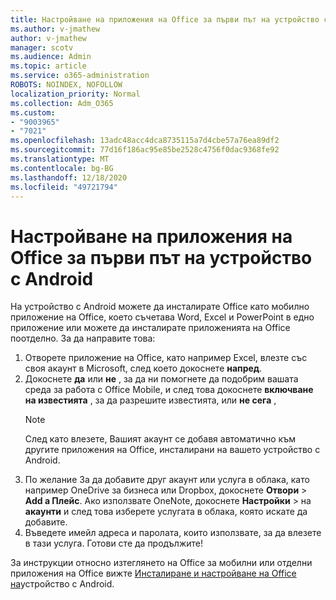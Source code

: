 ```yaml
---
title: Настройване на приложения на Office за първи път на устройство с Android
ms.author: v-jmathew
author: v-jmathew
manager: scotv
ms.audience: Admin
ms.topic: article
ms.service: o365-administration
ROBOTS: NOINDEX, NOFOLLOW
localization_priority: Normal
ms.collection: Adm_O365
ms.custom:
- "9003965"
- "7021"
ms.openlocfilehash: 13adc48acc4dca8735115a7d4cbe57a76ea89df2
ms.sourcegitcommit: 77d16f186ac95e85be2528c4756f0dac9368fe92
ms.translationtype: MT
ms.contentlocale: bg-BG
ms.lasthandoff: 12/18/2020
ms.locfileid: "49721794"
---
```

# <a name="set-up-office-apps-for-the-first-time-on-an-android-device"></a>Настройване на приложения на Office за първи път на устройство с Android

На устройство с Android можете да инсталирате Office като мобилно приложение на Office, което съчетава Word, Excel и PowerPoint в едно приложение или можете да инсталирате приложенията на Office поотделно. За да направите това:

1. Отворете приложение на Office, като например Excel, влезте със своя акаунт в Microsoft, след което докоснете **напред**.
2. Докоснете **да** или **не** , за да ни помогнете да подобрим вашата среда за работа с Office Mobile, и след това докоснете **включване на известията** , за да разрешите известията, или **не сега** ,
    > [!NOTE]
    > След като влезете, Вашият акаунт се добавя автоматично към другите приложения на Office, инсталирани на вашето устройство с Android.
3. По желание За да добавите друг акаунт или услуга в облака, като например OneDrive за бизнеса или Dropbox, докоснете **Отвори**  >  **Add a Плейс**. Ако използвате OneNote, докоснете **Настройки**  >  на **акаунти** и след това изберете услугата в облака, която искате да добавите.
4. Въведете имейл адреса и паролата, които използвате, за да влезете в тази услуга. Готови сте да продължите!

За инструкции относно изтеглянето на Office за мобилни или отделни приложения на Office вижте [Инсталиране и настройване на Office на](https://go.microsoft.com/fwlink/?linkid=2135287)устройство с Android.
